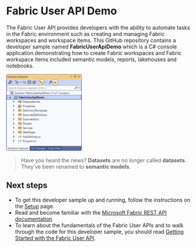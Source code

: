 # Fabric User API Demo

The Fabric User API provides developers with the ability to automate
tasks in the Fabric environment such as creating and managing Fabric
workspaces and workspace items. This GitHub repository contains a
developer sample named **FabricUserApiDemo** which is a C# console
application demonstrating how to create Fabric workspaces and Fabric
workspace items included semantic models, reports, lakehouses and
notebooks.

<img src="./images/ReadMe/media/image1.png" style="width:40%" />

> Have you heard the news? **Datasets** are no longer called **datasets**. They’ve been
renamed to **semantic models**.

## Next steps
 - To get this developer sample up and running, 
follow the instructions on the [Setup](https://github.com/PowerBiDevCamp/FabricUserApiDemo/blob/main/Setup.md) page.
 - Read and become familiar with the [Microsoft Fabric REST API documentation](https://learn.microsoft.com/rest/api/fabric/articles/)
 - To learn about the fundamentals of the Fabric
User APIs and to walk through the code for this developer sample, you should read [Getting Started with the Fabric User
API](https://github.com/PowerBiDevCamp/FabricUserApiDemo/blob/main/Getting%20Started.md).

